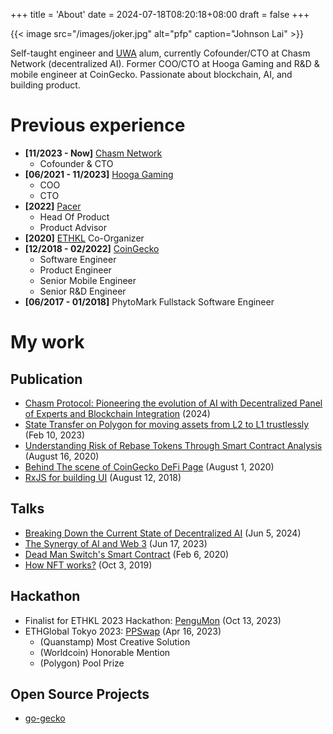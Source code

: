 +++
title = 'About'
date = 2024-07-18T08:20:18+08:00
draft = false
+++

{{< image src="/images/joker.jpg" alt="pfp" caption="Johnson Lai" >}}

Self-taught engineer and [UWA](https://www.uwa.edu.au/) alum, currently Cofounder/CTO at Chasm Network (decentralized AI). Former COO/CTO at Hooga Gaming and R&D & mobile engineer at CoinGecko. Passionate about blockchain, AI, and building product.

# Previous experience

- **[11/2023 - Now]** [Chasm Network](https://chasm.network)
  - Cofounder & CTO
- **[06/2021 - 11/2023]** [Hooga Gaming](https://hooga.gg)
  - COO
  - CTO
- **[2022]** [Pacer](https://twitter.com/pacer_gg)
  - Head Of Product
  - Product Advisor
- **[2020]** [ETHKL](https://www.ethkl.org/) Co-Organizer
- **[12/2018 - 02/2022]** [CoinGecko](https://www.coingecko.com)
  - Software Engineer
  - Product Engineer
  - Senior Mobile Engineer
  - Senior R&D Engineer
- **[06/2017 - 01/2018]** PhytoMark Fullstack Software Engineer

# My work

## Publication

- [Chasm Protocol: Pioneering the evolution of AI with Decentralized Panel of Experts and Blockchain Integration](https://chasm.net/litepaper) (2024)
- [State Transfer on Polygon for moving assets from L2 to L1 trustlessly](https://www.linkedin.com/pulse/state-transfer-polygon-moving-assets-from-l2-l1-lai-weng-han) (Feb 10, 2023)
- [Understanding Risk of Rebase Tokens Through Smart Contract Analysis](https://www.coingecko.com/learn/understanding-risk-of-rebase-tokens-through-smart-contract-analysis) (August 16, 2020)
- [Behind The scene of CoinGecko DeFi Page](https://www.linkedin.com/pulse/behind-scene-coingecko-defi-page-lai-weng-han/) (August 1, 2020)
- [RxJS for building UI](https://www.linkedin.com/pulse/rxjs-building-ui-lai-weng-han) (August 12, 2018)


## Talks

- [Breaking Down the Current State of Decentralized AI](https://www.youtube.com/live/Ewp9Q60Kj2k?si=9rnz_oyygW-TvqJd&t=993) (Jun 5, 2024)
- [The Synergy of AI and Web 3](https://www.youtube.com/live/oyY0OG1IEp0?si=dzDbmvBRoN3QXhCX&t=1556) (Jun 17, 2023)
- [Dead Man Switch's Smart Contract](https://www.youtube.com/watch?v=rEVk8-un-2k) (Feb 6, 2020)
- [How NFT works?](https://superoo7.com/ethkl-nft/#/) (Oct 3, 2019)

## Hackathon

- Finalist for ETHKL 2023 Hackathon: [PenguMon](https://devfolio.co/projects/pengumon-bf2a) (Oct 13, 2023)
- ETHGlobal Tokyo 2023: [PPSwap](https://ethglobal.com/showcase/ppswap-84ikz) (Apr 16, 2023)
  - (Quanstamp) Most Creative Solution
  - (Worldcoin) Honorable Mention
  - (Polygon) Pool Prize

## Open Source Projects

- [go-gecko](https://github.com/superoo7/go-gecko)

